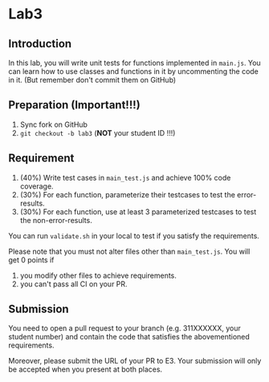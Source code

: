 # Lab3

## Introduction

In this lab, you will write unit tests for functions implemented in `main.js`. You can learn how to use classes and functions in it by uncommenting the code in it. (But remember don't commit them on GitHub)

## Preparation (Important!!!)

1. Sync fork on GitHub
2. `git checkout -b lab3` (**NOT** your student ID !!!)

## Requirement

1. (40%) Write test cases in `main_test.js` and achieve 100% code coverage.
2. (30%) For each function, parameterize their testcases to test the error-results.
3. (30%) For each function, use at least 3 parameterized testcases to test the non-error-results.

You can run `validate.sh` in your local to test if you satisfy the requirements.

Please note that you must not alter files other than `main_test.js`. You will get 0 points if

1. you modify other files to achieve requirements.
2. you can't pass all CI on your PR.

## Submission

You need to open a pull request to your branch (e.g. 311XXXXXX, your student number) and contain the code that satisfies the abovementioned requirements.

Moreover, please submit the URL of your PR to E3. Your submission will only be accepted when you present at both places.

